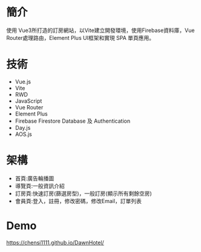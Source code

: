 # 簡介

使用 Vue3所打造的訂房網站，以Vite建立開發環境，使用Firebase資料庫，Vue Router處理路由，Element Plus UI框架和實現 SPA 單頁應用。

# 技術
- Vue.js
- Vite
- RWD
- JavaScript
- Vue Router
- Element Plus
- Firebase Firestore Database 及 Authentication
- Day.js
- AOS.js

# 架構
- 首頁:廣告輪播圖
- 導覽頁:一般資訊介紹
- 訂房頁:快速訂房(篩選房型)，一般訂房(顯示所有剩餘空房)
- 會員頁:登入，註冊，修改密碼，修改Email，訂單列表

# Demo
https://chensi1111.github.io/DawnHotel/

